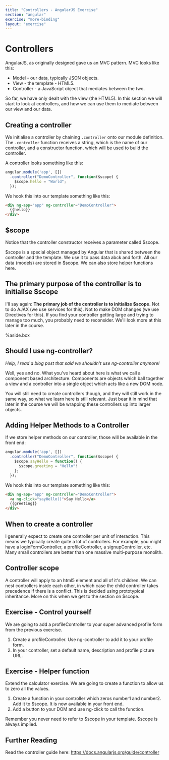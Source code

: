 ```yaml
---
title: "Controllers - AngularJS Exercise"
section: "angular"
exercise: "more-binding"
layout: "exercise"
---
```




# Controllers

AngularJS, as originally designed gave us an MVC pattern. MVC looks like this:

* Model - our data, typically JSON objects.
* View - the template - HTML5.
* Controller - a JavaScript object that mediates between the two.

So far, we have only dealt with the view (the HTML5). In this section we will start to look at controllers, and how we can use them to mediate between our view and our data.


## Creating a controller

We initialise a controller by chaining `.controller` onto our module definition. The `.controller` function receives a string, which is the name of our controller, and a constructor function, which will be used to build the controller.

A controller looks something like this:

```js
angular.module('app', [])
  .controller("DemoController", function($scope) {
    $scope.hello = "World";
  });
```





We hook this into our template something like this:

```html
<div ng-app="app" ng-controller="DemoController">
  {{hello}}
</div>
```







## $scope

Notice that the controller constructor receives a parameter called $scope.

$scope is a special object managed by Angular that is shared between the controller and the template. We use it to pass data abck and forth. All our data (models) are stored in $scope. We can also store helper functions here.

## The primary purpose of the controller is to initialise $scope

I'll say again: **The primary job of the controller is to initialize $scope.** Not to do AJAX (we use services for this). Not to make DOM changes (we use Directives for this). If you find your controller getting large and trying to manage too much, you probably need to reconsider. We'll look more at this later in the course.



%aside.box

## Should I use ng-controller?

*Help, I read a blog post that said we shouldn't use ng-controller anymore!*

Well, yes and no. What you've heard about here is what we call a component based architecture. Components are objects which ball together a view and a controller into a single object which acts like a new DOM node.

You will still need to create controllers though, and they will still work in the same way, so what we learn here is still relevant. Just bear it in mind that later in the course we will be wrapping these controllers up into larger objects.




## Adding Helper Methods to a Controller

If we store helper methods on our controller, those will be available in the front end:

```js
angular.module('app', [])
  .controller("DemoController", function($scope) {
    $scope.sayHello = function() {
      $scope.greeting = "Hello"!
    };
  });
```





We hook this into our template something like this:

```html
<div ng-app="app" ng-controller="DemoController">
  <a ng-click="sayHello()">Say Hello</a>
  {{greeting}}
</div>
```





## When to create a controller

I generally expect to create one controller per unit of interaction. This means we typically create quite a lot of controllers. For example, you might have a loginFormController, a profileController, a signupController, etc. Many small controllers are better than one massive multi-purpose monolith.

## Controller scope

A controller will apply to an html5 element and all of it's children. We can nest controllers inside each other, in which case the child controller takes precedence if there is a conflict. This is decided using prototypical inheritance. More on this when we get to the section on $scope.




## Exercise - Control yourself

We are going to add a profileController to your super advanced profile form from the previous exercise.

1. Create a profileController. Use ng-controller to add it to your profile form.
2. In your controller, set a default name, description and profile picture URL.




## Exercise - Helper function

Extend the calculator exercise. We are going to create a function to allow us to zero all the values.

1. Create a function in your controller  which zeros number1 and number2. Add it to $scope. It is now available in your front end.
2. Add a button to your DOM and use ng-click to call the function.

Remember you never need to refer to $scope in your template. $scope is always implied.




## Further Reading

Read the controller guide here: <https://docs.angularjs.org/guide/controller>

